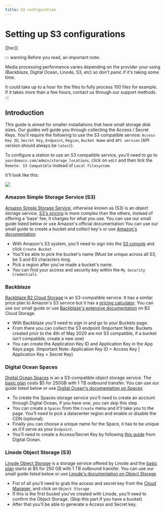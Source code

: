 ```yaml
---
title: S3 configuration
---
```

# Setting up S3 configurations

[[toc]] 

::: warning 
Before you read, an important note: 

Media processing performence varies depending on the provider your using (Backblaze, Digital Ocean, Linode, S3, etc) so don't panic if it's taking some time. 

It could take up to a hour for the files to fully process 100 files for example. If it takes more than a few hours, contact us through our support methods. 
:::

## Introduction

This guide is aimed for smaller installations that have small storage disk sizes. Our guides will guide you through collecting the Access / Secret Keys. 
You'll require the following to use the S3 compatible service: `Access Key ID`, `Secret Key`, `Endpoint`, `Region`, `Bucket Name` and `API version` (API version should always be `latest`).

To configure a station to use an S3 compatible service, you'll need to go to `yourdomain.com/admin/storage_locations`, click on `edit` and then tick the `Remote: S3 Compatible` instead of `Local Filesystem`. 

It'll look like this: 

![](https://i.imgur.com/epfGu83.png)

### Amazon Simple Storage Service (S3) 
[Amazon Simple Storage Service](https://aws.amazon.com/s3/), otherwise known as (S3) is an object storage service. [S3's pricing](https://aws.amazon.com/s3/pricing/) is more complex than the others, instead of offering a 'base' fee, it charges for what you use.  You can use our small guide listed below or use Amazon's official documentation
You can use our small guide to create a bucket and collect key's or use [Amazon's documentation](https://docs.aws.amazon.com/s3/index.html)
- With Amazon's S3 system, you'll need to sign into the [S3 console](https://console.aws.amazon.com/s3/) and click `Create Bucket`
- You'll be able to pick the bucket's name (Must be unique across all S3, be 3 and 63 characters long. 
- Pick a region after you've made a bucket's name. 
- You can find your access and security key within the `My Security Credentials`

### Backblaze
[Backblaze B2 Cloud Storage](https://www.backblaze.com/b2/cloud-storage.html) is an S3-compatible service. It has a similar price plan to Amazon's S3 service but it has a [pricing calculator](https://www.backblaze.com/b2/cloud-storage-pricing.html). 
You can use our small guide or use [Backblaze's extensive documentation](https://help.backblaze.com/hc/en-us/categories/202640068-Backblaze-B2-Cloud-Storage) on B2 Cloud Storage. 
- With Backblaze you'll need to sign in and go to your Buckets page. 
- From there you can collect the S3 endpoint (Important Note: Buckets created prior to the 4th of May 2020 are not S3 compatible, if a bucket isn't compatible, create a new one) 
- You can create the Application Key ID and Application Key in the App Keys page. (Important Note: Application Key ID = Access Key | Application Key = Secret Key)

### Digital Ocean Spaces
[Digital Ocean Spaces](https://www.digitalocean.com/products/spaces/) is an a S3-compatible object storage service. The [basic plan](https://www.digitalocean.com/docs/spaces/#plans-and-pricing) costs $5 for 250GB with 1 TB outbound transfer. 
You can use our guide listed below or use [Digital Ocean's documentation on Spaces](https://www.digitalocean.com/docs/spaces/) 
- To create the Spaces storage service you'll need to create an account through Digital Ocean, if you have one, you can skip this step.  
- You can create a `Spaces` from the `Create` menu and it'll take you to the page. You'll need to pick a datacenter region and enable or disable the CDN (optional). 
- Finally you can choose a unique name for the Space, it has to be unique as it'll serve as your `Endpoint`.
- You'll need to create a Access/Secret Key by following [this guide](https://www.digitalocean.com/docs/spaces/how-to/manage-access/) from Digital Ocean.

### Linode Object Storage (S3) 

[Linode Object Storage](https://www.linode.com/products/object-storage/) is a storage service offered by Linode and the [basic plan](https://www.linode.com/pricing/#row--storage) starts at $5 for 250 GB with 1 TB outbound transfer. 
You can use our small guide listed below or use [Linode's documentation on Object Storage](https://www.linode.com/docs/guides/how-to-use-object-storage/) 
- Fist of all you'll need to grab the access and secret key from the [Cloud Manager](https://cloud.linode.com/), and click on `Object Storage`
- If this is the first bucket you've created with Linode, you'll need to confirm the Object Storage. (Skip this part if you have a bucket)
- After that you'll be able to generate a Access and Secret key. 
